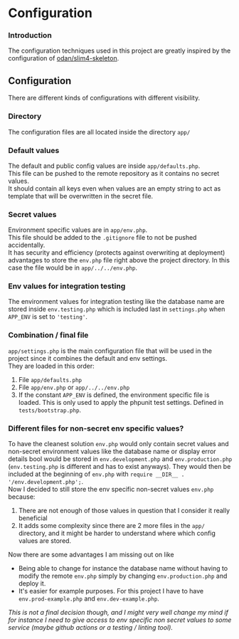 # Configuration
### Introduction
The configuration techniques used in this project are greatly inspired by the configuration of 
[odan/slim4-skeleton](https://odan.github.io/slim4-skeleton/configuration.html). 

## Configuration
There are different kinds of configurations with different visibility.   

### Directory
The configuration files are all located inside the directory `app/`  

### Default values
The default and public config values are inside `app/defaults.php`.  
This file can be pushed to the remote repository as it contains no secret values.   
It should contain all keys even when values are an empty string to act as template 
that will be overwritten in the secret file.

### Secret values
Environment specific values are in `app/env.php`.    
This file should be added to the `.gitignore` file to not be pushed accidentally.   
It has security and efficiency (protects against overwriting at deployment) advantages to store the 
`env.php` file right above the project directory. 
In this case the file would be in `app/../../env.php`.

### Env values for integration testing
The environment values for integration testing like the database name are stored inside 
`env.testing.php` which is included last in `settings.php` when `APP_ENV` is set to `'testing'`.

### Combination / final file
`app/settings.php` is the main configuration file that will be used in the project since 
it combines the default and env settings.   
They are loaded in this order:  
1. File `app/defaults.php`
2. File `app/env.php` or `app/../../env.php`
3. If the constant `APP_ENV` is defined, the environment specific file is loaded. 
This is only used to apply the phpunit test settings. Defined in `tests/bootstrap.php`.


### Different files for non-secret env specific values?
To have the cleanest solution `env.php` would only contain secret values and non-secret 
environment values like the database name or display error details bool would be stored in 
`env.development.php` and `env.production.php` (`env.testing.php` is different and has to exist anyways). 
They would then be included at the beginning of `env.php` with `require __DIR__ . '/env.development.php';`.  
Now I decided to still store the env specific non-secret values `env.php` because:
1. There are not enough of those values in question that I consider it really beneficial
2. It adds some complexity since there are 2 more files in the `app/` directory, and it might be harder 
to understand where which config values are stored.  

Now there are some advantages I am missing out on like 
* Being able to change for instance the database name without having to modify the remote `env.php` 
simply by changing `env.production.php` and deploy it.
* It's easier for example purposes. For this project I have to have `env.prod-example.php` and 
`env.dev-example.php`. 

*This is not a final decision though, and I might very well change my mind if for instance I need to give access 
to env specific non secret values to some service (maybe github actions or a testing / linting tool).*
